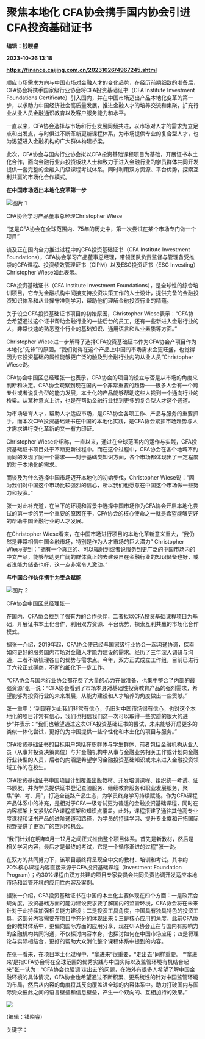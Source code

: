 # 聚焦本地化 CFA协会携手国内协会引进CFA投资基础证书
**编辑：钱晓睿**

**2023-10-26 13:18**

**https://finance.caijing.com.cn/20231026/4967245.shtml**

顺应市场需求方向与中国市场对金融人才的变化趋势，在经历前期细致的准备后，CFA协会将携手国家级行业协会将CFA投资基础证书（CFA Institute Investment Foundations Certificate）引入国内，并在中国市场迈出产品本地化变革的第一步，以求助力中国经济社会高质量发展，推进金融人才的培养交流和集聚，扩充行业从业人员金融通识教育以及客户服务能力和水平。

一直以来，CFA协会选择与市场和行业发展同频共进，以市场对人才的需求为立足点和出发点，与时俱进不断革新更新课程体系，为市场提供专业的复合型人才，也为渴望进入金融机构的广大群体构建桥梁。

此次，CFA协会与国内行业协会拟以CFA投资基础课程项目为基础，开展证书本土化合作，面向金融行业非投资板块人士和致力于进入金融行业的学员群体共同开发提供一套完整的金融入门级课程考试体系，同时利用双方资源、平台优势，探索互利共赢的市场化合作模式。

**在中国市场迈出本地化变革第一步**

![图片 1](https://tx1.cdn.caijing.com.cn/2023/1026/1698325467170.png)

CFA协会学习产品董事总经理Christopher Wiese

“这是CFA协会在全球范围内、75年的历史中，第一次尝试在某个市场专门做一个项目”

谈及正在国内全力推进过程中的CFA投资基础证书（CFA Institute Investment Foundations），CFA协会学习产品董事总经理，带领团队负责监督与管理备受推崇的CFA课程、投资绩效管理证书（CIPM）以及ESG投资证书（ESG Investing）Christopher Wiese如此表示。

CFA投资基础证书（CFA Institute Investment Foundations），是全球性的综合培训项目，它专为金融机构中间接支持投资决策工作的人士设计，提供完备的金融投资知识体系和从业操守准则学习，帮助他们理解金融投资行业的精蕴。

关于设立CFA投资基础证书项目的初始原因，Christopher Wiese表示：“CFA协会希望通过这个证书帮助金融行业的一些后台的员工，还有一些新进入金融行业的人，非常快速的熟悉整个行业的基础知识、通用语言和从业素质等方面。”

Christopher Wiese进一步解释了选择CFA投资基础证书作为CFA协会产项目作为本地化“先锋”的原因。“我们觉得在这个产品上中国的市场需求会更旺盛，也觉得因为它投资基础的属性能够更广泛的触及到金融行业内的从业人员”Christopher Wiese说。

CFA协会中国区总经理张一也表示，CFA协会的项目的设立与否是从市场的角度来判断和决定。CFA协会观察到现在国内一个非常重要的趋势——很多人会有一个跨专业或者说复合型的能力发展，本土化的产品能够帮助这些人找到一个通向行业的桥梁。从某种意义上讲，也是在帮助金融行业找到更多的复合型人才这个通道。

为市场培育人才，帮助人才适应市场，是CFA协会各项工作、产品与服务的重要抓手。而本次CFA投资基础证书在中国的本地化实践，是CFA协会紧扣市场趋势与人才需求进行变化革新的又一有力印证。

Christopher Wiese介绍称，一直以来，通过在全球范围内的运作与实践，CFA投资基础证书项目处于不断更新过程中。而在这个过程中，CFA协会在各个地域不约而同的发现了同一个需求——对于基础类知识方面，各个市场都体现出了一定程度的对于本地化的需求。

而谈及为什么选择中国市场迈开本地化的初始步伐，Christopher Wiese说：“因为我们对中国这个市场比较强烈的信心，所以我们也愿意在中国这个市场做一些努力和投资。”

张一对此补充道，在当下的环境和背景中选择中国市场作为CFA协会开启本地化尝试的第一步的另一个重要的原因在于，CFA协会的核心使命之一就是希望能够更好的帮助中国金融行业的人才发展。

在Christopher Wiese看来，在中国市场进行项目的本地化革新意义重大，“我仍然是非常相信中国金融市场，特别是作为人才市场的巨大潜力” Christopher Wiese提到：“拥有一个真正的、可以辐射到或者说服务到更广泛的中国市场内的中文产品，能够帮助更广阔的群体真正的去建设自在金融行业的知识储备也好，或者说能力储备也好，这一点非常令人激动。”

**与中国合作伙伴携手为受众赋能**

![图片 2](https://tx2.cdn.caijing.com.cn/2023/1026/1698325482565.png)

CFA协会中国区总经理张一

在国内，CFA协会找到了强有力的合作伙伴，二者拟以CFA投资基础课程项目为基础，开展证书本土化合作，利用双方资源、平台优势，探索互利共赢的市场化合作模式。

据张一介绍，2019年起，CFA协会便已经与国家级行业协会一起沟通协调，探索如何更好的服务国内市场对金融人才能力建设的需求。经历了三年深入调研与沟通，二者不断梳理各自的优势与需求点。今年，双方正式成立工作组，目前已进行了六轮正式磋商，不断的细化下一步工作。

“CFA协会与国内行业协会都花费了大量的心力在做准备，也集中整合了内部的最强资源”张一说：“CFA协会看到了市场本身对基础性投资教育产品的强烈需求，希望能够为投资行业的未来发展，从能力建设和人才培养的角度做出一些贡献。”

张一重申：“到现在为止我们非常有信心，仍旧对中国市场很有信心，也对这个本地化的项目非常有信心，我们也相信我们这一次可以取得一些实质的很大的进步”并表示：“我们也希望通过这次CFA投资基础证书的尝试，未来能够开启更多的类似一体化尝试，更好的为中国提供一些个性化和本土化的项目与服务。”

CFA投资基础证书的目标用户包括在职群体与学生群体，前者包括金融机构从业人员（从事非投资决策岗位）与非金融机构中从事与金融业务相关工作或计划向金融行业转型的人员，后者的内涵是希望学习金融投资基础知识或未来进入金融投资领域工作的在校生。

CFA投资基础证书中国项目计划覆盖出版教材、开发培训课程、组织统一考试、证书颁发，并为学员提供证书登记查验服务、继续教育服务和职业发展服务，聚焦“学、考、用”，打造全链路产品生态，为学员终身学习持续赋能。作为CFA课程产品体系中的补充，是相对于CFA一级考试更为普适的金融投资基础课程，同时在内容框架上又紧贴CFA课程框架和知识点覆盖。此外，课程搭建了通往其他高专业度课程和证书产品的进阶通道和路径，为学员的持续学习、提升专业度和开拓国际视野提供了更宽广的空间和机会。

“我们计划在明年9月—12月之间正式推出整个项目体系。首先是新教材，然后是相关学习内容，最后才是最终的考试，它是一个循序渐进的过程”张一说。

在双方的共同努力下，该项目最终将呈现全中文的教材、培训和考试。其中约70%核心课程内容直接来源于CFA投资基础课程（Investment Foundation Program）；约30%课程由双方共建的项目专家委员会共同负责协调开发适应本地市场和监管环境的应用性内容及案例。

据张一介绍，CFA投资基础证书在中国的本土化主要体现在四个方面：一是政策合规角度，投资基础方面的能力建设要求要了解国内的监管环境，CFA协会将在未来针对于此持续加强相关能力建设；二是投资工具角度，中国具有独具特色的投资工具，这部分内容需要在项目中充分的体现出来；三是核心应用的角度，此前CFA协会的教材体系中，更偏向国际方面的应用分享，现在CFA协会正在与国内有影响力的金融机构共同沟通，不仅探讨内容本身，也探讨如何在中国市场应用；四是将理论与实际相结合，更好的帮助大众消化整个课程体系中提到的内容。

在张一看来，在项目本土化过程中，“拿进来”很重要，“走出去”同样重要。 “‘拿进来’是指CFA协会将在全球范围的优秀实践与中国实际以及监管环境有机结合起来”张一认为：“CFA协会也强调‘走出去’的问题，在海外有很多人希望了解中国金融环境的具体情况，CFA协会也希望通过不断积累、更系统性的针对中国监管环境的布局，然后从内容的角度将其反向覆盖进全球的内容体系中。助力打破国内与国际受众彼此之间的语言壁垒和信息壁垒，产生一个双向的、互相加持的效果。”

![](https://tx1.cdn.caijing.com.cn/2014-03-27/114048455.jpg)

(编辑：钱晓睿)

关键字：